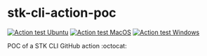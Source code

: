 # stk-cli-action-poc

[![Action test Ubuntu](https://github.com/GuillaumeFalourd/stk-cli-action-poc/actions/workflows/action-test-ubuntu.yml/badge.svg)](https://github.com/GuillaumeFalourd/stk-cli-action-poc/actions/workflows/action-test-ubuntu.yml) [![Action test MacOS](https://github.com/GuillaumeFalourd/stk-cli-action-poc/actions/workflows/action-test-macos.yml/badge.svg)](https://github.com/GuillaumeFalourd/stk-cli-action-poc/actions/workflows/action-test-macos.yml) [![Action test Windows](https://github.com/GuillaumeFalourd/stk-cli-action-poc/actions/workflows/action-test-windows.yml/badge.svg)](https://github.com/GuillaumeFalourd/stk-cli-action-poc/actions/workflows/action-test-windows.yml)

POC of a STK CLI GitHub action :octocat:
